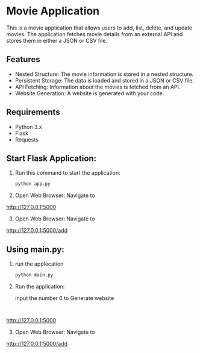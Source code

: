 # Movie Application

This is a movie application that allows users to add, list, delete, and update movies. The application fetches movie details from an external API and stores them in either a JSON or CSV file.

## Features

- Nested Structure: The movie information is stored in a nested structure.
- Persistent Storage: The data is loaded and stored in a JSON or CSV file.
- API Fetching: Information about the movies is fetched from an API.
- Website Generation: A website is generated with your code.

## Requirements

- Python 3.x
- Flask
- Requests

## Start Flask Application:

1. Run this command to start the application:
   ```sh
   python app.py
2. Open Web Browser: Navigate to


<http://127.0.0.1:5000>

3. Open Web Browser: Navigate to


<http://127.0.0.1:5000/add>

## Using main.py:

1. run the applecation
   ```sh
   python main.py
   
    ```
2. Run the application:


   input the number 6 to Generate website
   
    ```


<http://127.0.0.1:5000>

3. Open Web Browser: Navigate to


<http://127.0.0.1:5000/add>